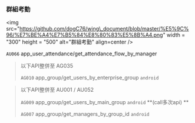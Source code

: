 ### 群組考勤

&lt;img src="https://github.com/dogC76/wing\_document/blob/master/%E5%9C%96/%E7%BE%A4%E7%B5%84%E8%80%83%E5%8B%A4.png" width = "300" height = "500" alt="群組考勤" align=center /&gt;  



`AU066` app\_user\_attendance/get\_attendance\_flow\_by\_manager  



> 以下API整併至 AG035  
>
> `AG010` app\_group/get\_users\_by\_enterprise\_group `android`



> 以下API整併至 AU001 / AU052  
>
> `AG009` app\_group/get\_users\_by\_main\_group `android`  **\(call多次api\)  **
>
> `AG007` app\_group/get\_managers\_by\_group\_id `android`



